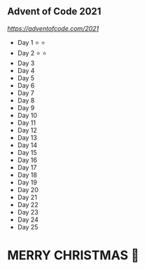 ## Advent of Code 2021
*https://adventofcode.com/2021*

* Day 1 :star: :star:
* Day 2 :star: :star:
* Day 3
* Day 4
* Day 5
* Day 6
* Day 7
* Day 8
* Day 9
* Day 10
* Day 11
* Day 12
* Day 13
* Day 14
* Day 15
* Day 16
* Day 17
* Day 18
* Day 19
* Day 20
* Day 21
* Day 22
* Day 23
* Day 24
* Day 25
# MERRY CHRISTMAS :santa: